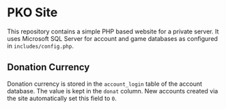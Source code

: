 # PKO Site

This repository contains a simple PHP based website for a private server. It uses Microsoft SQL Server for account and game databases as configured in `includes/config.php`.

## Donation Currency

Donation currency is stored in the `account_login` table of the account database. The value is kept in the `donat` column. New accounts created via the site automatically set this field to `0`.



